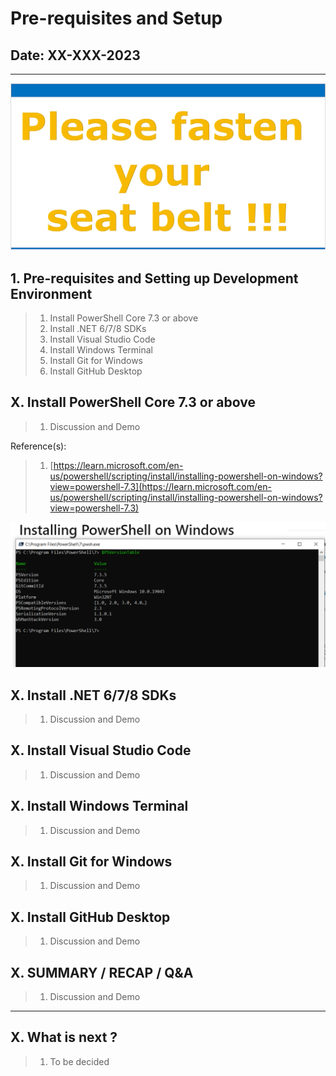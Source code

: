 # Pre-requisites and Setup

## Date: XX-XXX-2023

---

![Please fasten your seat belt |150x150](../../documentation/images/SeatBelt.PNG)

## 1. Pre-requisites and Setting up Development Environment

> 1. Install PowerShell Core 7.3 or above
> 1. Install .NET 6/7/8 SDKs
> 1. Install Visual Studio Code
> 1. Install Windows Terminal
> 1. Install Git for Windows
> 1. Install GitHub Desktop

## X. Install PowerShell Core 7.3 or above

> 1. Discussion and Demo

Reference(s):

> 1. [https://learn.microsoft.com/en-us/powershell/scripting/install/installing-powershell-on-windows?view=powershell-7.3](https://learn.microsoft.com/en-us/powershell/scripting/install/installing-powershell-on-windows?view=powershell-7.3)

![PowerShell Core |150x150](./images/PowerShellCore.PNG)

## X. Install .NET 6/7/8 SDKs

> 1. Discussion and Demo

## X. Install Visual Studio Code

> 1. Discussion and Demo

## X. Install Windows Terminal

> 1. Discussion and Demo

## X. Install Git for Windows

> 1. Discussion and Demo

## X. Install GitHub Desktop

> 1. Discussion and Demo

## X. SUMMARY / RECAP / Q&A

> 1. Discussion and Demo

---

## X. What is next ?

> 1. To be decided
